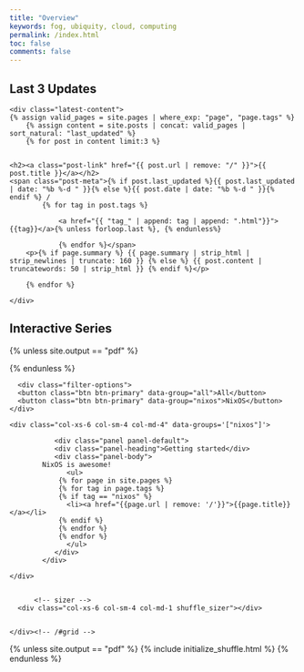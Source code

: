 ```yaml
---
title: "Overview"
keywords: fog, ubiquity, cloud, computing
permalink: /index.html
toc: false
comments: false
---
```


<h2>Last 3 Updates</h2>

<div class="home">

    <div class="latest-content">
	{% assign valid_pages = site.pages | where_exp: "page", "page.tags" %}
    	{% assign content = site.posts | concat: valid_pages | sort_natural: "last_updated" %}
    	{% for post in content limit:3 %}


    <h2><a class="post-link" href="{{ post.url | remove: "/" }}">{{ post.title }}</a></h2>
    <span class="post-meta">{% if post.last_updated %}{{ post.last_updated | date: "%b %-d " }}{% else %}{{ post.date | date: "%b %-d " }}{% endif %} /
            {% for tag in post.tags %}

                <a href="{{ "tag_" | append: tag | append: ".html"}}">{{tag}}</a>{% unless forloop.last %}, {% endunless%}

                {% endfor %}</span>
        <p>{% if page.summary %} {{ page.summary | strip_html | strip_newlines | truncate: 160 }} {% else %} {{ post.content | truncatewords: 50 | strip_html }} {% endif %}</p>

        {% endfor %}

    </div>
</div>

<h2>Interactive Series</h2>

{% unless site.output == "pdf" %}
<script src="js/jquery.shuffle.min.js"></script>
<script src="js/jquery.ba-throttle-debounce.min.js"></script>
{% endunless %}

      <div class="filter-options">
      <button class="btn btn-primary" data-group="all">All</button>
      <button class="btn btn-primary" data-group="nixos">NixOS</button>
    </div>      

<div id="grid" class="row">


    <div class="col-xs-6 col-sm-4 col-md-4" data-groups='["nixos"]'>

               <div class="panel panel-default">
               <div class="panel-heading">Getting started</div>
               <div class="panel-body">
        	NixOS is awesome! 
                  <ul>
                {% for page in site.pages %}
                {% for tag in page.tags %}
                {% if tag == "nixos" %}
                  <li><a href="{{page.url | remove: '/'}}">{{page.title}}</a></li>
                {% endif %}
                {% endfor %}
                {% endfor %} 
                  </ul>
               </div>
            </div>
    
    </div>
   

          <!-- sizer -->
      <div class="col-xs-6 col-sm-4 col-md-1 shuffle_sizer"></div>          


    </div><!-- /#grid -->

{% unless site.output == "pdf" %}
{% include initialize_shuffle.html %}
{% endunless %}
